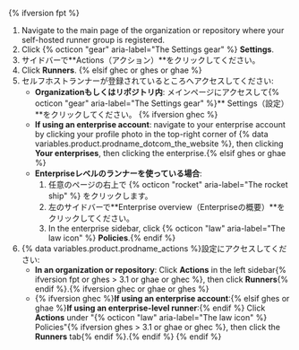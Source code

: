 {% ifversion fpt %}
1. Navigate to the main page of the organization or repository where your self-hosted runner group is registered.
2. Click {% octicon "gear" aria-label="The Settings gear" %} **Settings**.
3. サイドバーで**Actions（アクション）**をクリックしてください。
4. Click **Runners**.
{% elsif ghec or ghes or ghae %}
1. セルフホストランナーが登録されているところへアクセスしてください:
   * **Organizationもしくはリポジトリ内**: メインページにアクセスして{% octicon "gear" aria-label="The Settings gear" %}** Settings（設定）**をクリックしてください。 {% ifversion ghec %}
   * **If using an enterprise account**: navigate to your enterprise account by clicking your profile photo in the top-right corner of {% data variables.product.prodname_dotcom_the_website %}, then clicking **Your enterprises**, then clicking the enterprise.{% elsif ghes or ghae %}
   * **Enterpriseレベルのランナーを使っている場合**:
     1. 任意のページの右上で {% octicon "rocket" aria-label="The rocket ship" %} をクリックします。
     2. 左のサイドバーで**Enterprise overview（Enterpriseの概要）**をクリックしてください。
     3. In the enterprise sidebar, click {% octicon "law" aria-label="The law icon" %} **Policies**.{% endif %}
2. {% data variables.product.prodname_actions %}設定にアクセスしてください:
   * **In an organization or repository**: Click **Actions** in the left sidebar{% ifversion fpt or ghes > 3.1 or ghae or ghec %}, then click **Runners**{% endif %}.{% ifversion ghec or ghae or ghes %}
   * {% ifversion ghec %}**If using an enterprise account**:{% elsif ghes or ghae %}**If using an enterprise-level runner**:{% endif %} Click **Actions** under "{% octicon "law" aria-label="The law icon" %} Policies"{% ifversion ghes > 3.1 or ghae or ghec %}, then click the **Runners** tab{% endif %}.{% endif %}
{% endif %}
